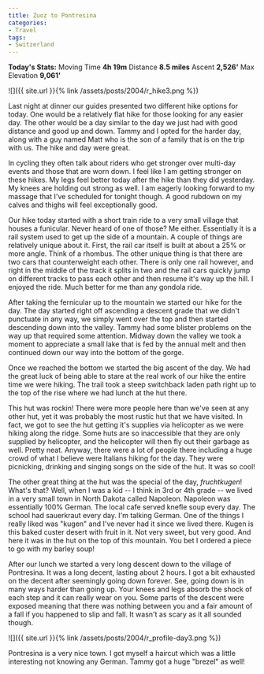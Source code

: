 ```yaml
---
title: Zuoz to Pontresina
categories:
- Travel
tags:
- Switzerland
---
```


**Today's Stats:** Moving Time **4h 19m** Distance **8.5 miles** Ascent **2,526'** Max Elevation **9,061'**


![]({{ site.url }}{% link /assets/posts/2004/r_hike3.png %})

Last night at dinner our guides presented two different hike options for today. One would be a relatively flat hike for those looking for any easier day. The other would be a day similar to the day we just had with good distance and good up and down. Tammy and I opted for the harder day, along with a guy named Matt who is the son of a family that is on the trip with us. The hike and day were great.

In cycling they often talk about riders who get stronger over multi-day events and those that are worn down. I feel like I am getting stronger on these hikes. My legs feel better today after the hike than they did yesterday. My knees are holding out strong as well. I am eagerly looking forward to my massage that I've scheduled for tonight though. A good rubdown on my calves and thighs will feel exceptionally good.

Our hike today started with a short train ride to a very small village that houses a funicular. Never heard of one of those? Me either. Essentially it is a rail system used to get up the side of a mountain. A couple of things are relatively unique about it. First, the rail car itself is built at about a 25% or more angle. Think of a rhombus. The other unique thing is that there are two cars that counterweight each other. There is only one rail however, and right in the middle of the track it splits in two and the rail cars quickly jump on different tracks to pass each other and then resume it's way up the hill. I enjoyed the ride. Much better for me than any gondola ride.

After taking the fernicular up to the mountain we started our hike for the day. The day started right off ascending a descent grade that we didn't punctuate in any way, we simply went over the top and then started descending down into the valley. Tammy had some blister problems on the way up that required some attention. Midway down the valley we took a moment to appreciate a small lake that is fed by the annual melt and then continued down our way into the bottom of the gorge.

Once we reached the bottom we started the big ascent of the day. We had the great luck of being able to stare at the real work of our hike the entire time we were hiking. The trail took a steep switchback laden path right up to the top of the rise where we had lunch at the hut there.

This hut was rockin! There were more people here than we've seen at any other hut, yet it was probably the most rustic hut that we have visited. In fact, we got to see the hut getting it's supplies via helicopter as we were hiking along the ridge. Some huts are so inaccessible that they are only supplied by helicopter, and the helicopter will then fly out their garbage as well. Pretty neat. Anyway, there were a lot of people there including a huge crowd of what I believe were Italians hiking for the day. They were picnicking, drinking and singing songs on the side of the hut. It was so cool!

The other great thing at the hut was the special of the day, _fruchtkugen_! What's that? Well, when I was a kid -- I think in 3rd or 4th grade -- we lived in a very small town in North Dakota called Napoleon. Napoleon was essentially 100% German. The local cafe served knefle soup every day. The school had sauerkraut every day. I'm talking German. One of the things I really liked was "kugen" and I've never had it since we lived there. Kugen is this baked custer desert with fruit in it. Not very sweet, but very good. And here it was in the hut on the top of this mountain. You bet I ordered a piece to go with my barley soup!

After our lunch we started a very long descent down to the village of Pontresina. It was a long decent, lasting about 2 hours. I got a bit exhausted on the decent after seemingly going down forever. See, going down is in many ways harder than going up. Your knees and legs absorb the shock of each step and it can really wear on you. Some parts of the descent were exposed meaning that there was nothing between you and a fair amount of a fall if you happened to slip and fall. It wasn't as scary as it all sounded though.

![]({{ site.url }}{% link /assets/posts/2004/r_profile-day3.png %})

Pontresina is a very nice town. I got myself a haircut which was a little interesting not knowing any German. Tammy got a huge "brezel" as well!
